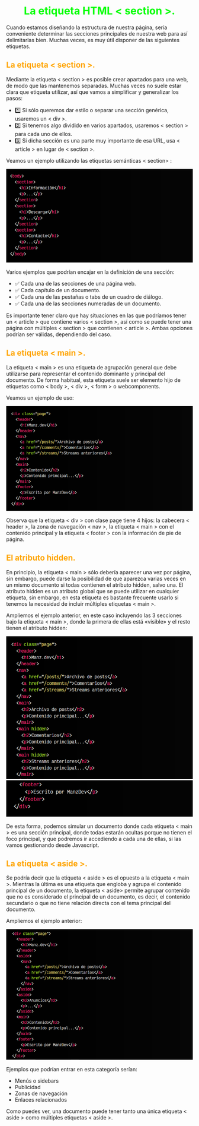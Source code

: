 # <span style="color:lime"><center>La etiqueta HTML < section >.<center></center></span>

Cuando estamos diseñando la estructura de nuestra página, sería conveniente determinar las secciones principales de nuestra web para así delimitarlas bien. Muchas veces, es muy útil disponer de las siguientes etiquetas.

## <span style="color:orange">La etiqueta < section >.</span>
Mediante la etiqueta < section > es posible crear apartados para una web, de modo que las mantenemos separadas. Muchas veces no suele estar clara que etiqueta utilizar, así que vamos a simplificar y generalizar los pasos:

   - 1️⃣ Si sólo queremos dar estilo o separar una sección genérica, usaremos un < div >.
   - 2️⃣ Si tenemos algo dividido en varios apartados, usaremos < section > para cada uno de ellos.
   - 3️⃣ Si dicha sección es una parte muy importante de esa URL, usa < article > en lugar de < section >.
 
Veamos un ejemplo utilizando las etiquetas semánticas < section> :

![alt text](./imagenes-la-etiqueta-html-section/image.png)

Varios ejemplos que podrían encajar en la definición de una sección:

   - ✅ Cada una de las secciones de una página web.
   - ✅ Cada capítulo de un documento.
   - ✅ Cada una de las pestañas o tabs de un cuadro de diálogo.
   - ✅ Cada una de las secciones numeradas de un documento.

Es importante tener claro que hay situaciones en las que podríamos tener un < article > que contiene varios < section >, así como se puede tener una página con múltiples < section > que contienen < article >. Ambas opciones podrían ser válidas, dependiendo del caso.

## <span style="color:orange">La etiqueta < main >.</span>
La etiqueta < main > es una etiqueta de agrupación general que debe utilizarse para representar el contenido dominante y principal del documento. De forma habitual, esta etiqueta suele ser elemento hijo de etiquetas como < body >, < div >, < form > o webcomponents.

Veamos un ejemplo de uso:

![alt text](./imagenes-la-etiqueta-html-section/image-1.png)

Observa que la etiqueta < div > con clase page tiene 4 hijos: la cabecera < header >, la zona de navegación < nav >, la etiqueta < main > con el contenido principal y la etiqueta < footer > con la información de pie de página.

## <span style="color:orange">El atributo hidden.</span>
En principio, la etiqueta < main > sólo debería aparecer una vez por página, sin embargo, puede darse la posibilidad de que aparezca varias veces en un mismo documento si todas contienen el atributo hidden, salvo una. El atributo hidden es un atributo global que se puede utilizar en cualquier etiqueta, sin embargo, en esta etiqueta es bastante frecuente usarlo si tenemos la necesidad de incluir múltiples etiquetas < main >.

Ampliemos el ejemplo anterior, en este caso incluyendo las 3 secciones bajo la etiqueta < main >, donde la primera de ellas está «visible» y el resto tienen el atributo hidden:

![alt text](./imagenes-la-etiqueta-html-section/image-2.png)
![alt text](./imagenes-la-etiqueta-html-section/image-3.png)

De esta forma, podemos simular un documento donde cada etiqueta < main > es una sección principal, donde todas estarán ocultas porque no tienen el foco principal, y que podremos ir accediendo a cada una de ellas, si las vamos gestionando desde Javascript.

## <span style="color:orange">La etiqueta < aside >.</span>
Se podría decir que la etiqueta < aside > es el opuesto a la etiqueta < main >. Mientras la última es una etiqueta que engloba y agrupa el contenido principal de un documento, la etiqueta < aside> permite agrupar contenido que no es considerado el principal de  un documento, es decir, el contenido secundario o que no tiene relación directa con el tema principal del documento.

Ampliemos el ejemplo anterior:

![alt text](./imagenes-la-etiqueta-html-section/image-4.png)

Ejemplos que podrían entrar en esta categoría serían:

   - Menús o sidebars
   - Publicidad
   - Zonas de navegación
   - Enlaces relacionados

Como puedes ver, una documento puede tener tanto una única etiqueta < aside > como múltiples etiquetas < aside >.